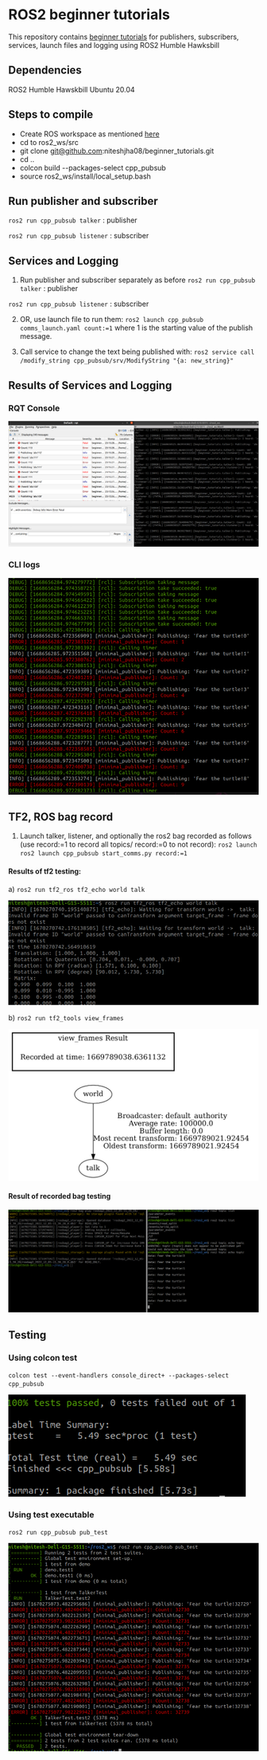 # ROS2 beginner tutorials
This repository contains [beginner tutorials](http://docs.ros.org/en/humble/Tutorials/Beginner-Client-Libraries.html) for publishers, subscribers, services, launch files and logging using ROS2 Humble Hawksbill

## Dependencies
ROS2 Humble Hawskbill
Ubuntu 20.04

## Steps to compile
- Create ROS workspace as mentioned [here](http://docs.ros.org/en/humble/Tutorials/Beginner-Client-Libraries/Creating-A-Workspace/Creating-A-Workspace.html)
- cd to ros2_ws/src
- git clone git@github.com:niteshjha08/beginner_tutorials.git
- cd ..
- colcon build --packages-select cpp_pubsub
- source ros2_ws/install/local_setup.bash

## Run publisher and subscriber
`ros2 run cpp_pubsub talker` : publisher

`ros2 run cpp_pubsub listener` : subscriber

## Services and Logging
1) Run publisher and subscriber separately as before 
`ros2 run cpp_pubsub talker` : publisher

`ros2 run cpp_pubsub listener` : subscriber

2) OR, use launch file to run them: 
`ros2 launch cpp_pubsub comms_launch.yaml count:=1` where 1 is the starting value of the publish message.

3) Call service to change the text being published with:
`ros2 service call /modify_string cpp_pubsub/srv/ModifyString "{a: new_string}" `

## Results of Services and Logging
### RQT Console
![logs](https://github.com/niteshjha08/beginner_tutorials/blob/Week10_HW/media/logs.png)

### CLI logs
![cli_logs](https://github.com/niteshjha08/beginner_tutorials/blob/Week10_HW/media/cli_log.png)


## TF2, ROS bag record
1) Launch talker, listener, and optionally the ros2 bag recorded as follows (use record:=1 to record all topics/ record:=0 to not record):
`ros2 launch ros2 launch cpp_pubsub start_comms.py record:=1`

#### Results of tf2 testing:
a) `ros2 run tf2_ros tf2_echo world talk`

![tf2_echo](https://github.com/niteshjha08/beginner_tutorials/blob/Week11_HW/media/tf2_echo.png)

b) `ros2 run tf2_tools view_frames`

![view_frame](https://github.com/niteshjha08/beginner_tutorials/blob/Week11_HW/media/view_frame.png)

#### Result of recorded bag testing
![bag_testing](https://github.com/niteshjha08/beginner_tutorials/blob/Week11_HW/media/bag_testing.png)

## Testing 
### Using colcon test
`colcon test --event-handlers console_direct+ --packages-select cpp_pubsub`

![colcon_test](https://github.com/niteshjha08/beginner_tutorials/blob/Week11_HW/media/colcon_test.png)

### Using test executable
`ros2 run cpp_pubsub pub_test`

![pub_test](https://github.com/niteshjha08/beginner_tutorials/blob/Week11_HW/media/cpppub_test.png)
